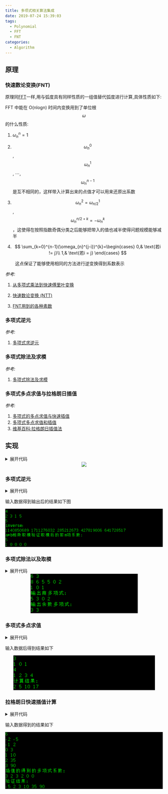 ```yaml
---
title: 多项式相关算法集成
date: 2019-07-24 15:39:03
tags:
  - Polynomial
  - FFT
  - FNT
categories:
  - Algorithm
---
```


## 原理

### 快速数论变换(FNT)

原理同[FFT](https://brooksj.com/2019/07/18/%E5%BF%AB%E9%80%9F%E5%82%85%E9%87%8C%E5%8F%B6%E5%8F%98%E6%8D%A2%E5%8E%9F%E7%90%86%E5%8F%8A%E5%85%B6%E5%AE%9E%E7%8E%B0/)一样,用与弧度具有同样性质的一组值替代弧度进行计算,具体性质如下:

FFT 中能在 O(nlog⁡n) 时间内变换用到了单位根 $$\omega$$ 的什么性质:

1. $\omega_n^n = 1$

2. $$\omega_{n}^{0}$$, $$\omega_{n}^{1}$$, ⋯, $$\omega_{n}^{n-1}$$是互不相同的，这样带入计算出来的点值才可以用来还原出系数

3. $$\omega_{n}^{2}=\omega_{n/2}^{1}$$, $$\omega_{n}^{n/2+k}=-\omega_{n}^{k}$$，这使得在按照指数奇偶分类之后能够把带入的值也减半使得问题规模能够减半

4. $$
   \sum_{k=0}^{n-1}(\omega_{n}^{j-i})^{k}=\begin{cases}
   0,& \text{若i != j}\\
   1,& \text{若i = j}
   \end{cases}
   $$











&nbsp;&nbsp;&nbsp;&nbsp;&nbsp;&nbsp;&nbsp;&nbsp;这点保证了能够使用相同的方法进行逆变换得到系数表示

*参考:*

1. [从多项式乘法到快速傅里叶变换](http://blog.miskcoo.com/2015/04/polynomial-multiplication-and-fast-fourier-transform#i-13)

2. [快速数论变换 (NTT)](https://riteme.site/blog/2016-8-22/ntt.html)

3. [FNT用到的各种素数](http://blog.miskcoo.com/2014/07/fft-prime-table)

### 多项式逆元

*参考:*

1. [多项式求逆元](http://blog.miskcoo.com/2015/05/polynomial-inverse)

### 多项式除法及求模

*参考:*

1. [多项式除法及求模](http://blog.miskcoo.com/2015/05/polynomial-division)

### 多项式多点求值与拉格朗日插值

*参考:*

1. [多项式的多点求值与快速插值](http://blog.miskcoo.com/2015/05/polynomial-multipoint-eval-and-interpolation)
2. [多项式多点求值和插值](https://www.cnblogs.com/zzqsblog/p/7923192.html)
3. [维基百科:拉格朗日插值法](https://zh.wikipedia.org/wiki/%E6%8B%89%E6%A0%BC%E6%9C%97%E6%97%A5%E6%8F%92%E5%80%BC%E6%B3%95)

## 实现

<details>
<summary>展开代码</summary>
```c++
/*
 * 多项式相关算法模板集合
 */
#include <bits/stdc++.h>
using namespace std;
typedef long long ll;
// 2281701377是一个原根为3的指数,平方刚好不会爆long long
// 另外一个常用的998244353 = 119ll * (1 << 23) + 1
// 1004535809=479⋅221+1 加起来刚好不会爆 int 也不错
const ll mod_v = 17ll * (1 << 27) + 1;  
const int MAXL = 18, N = 1 << MAXL, M = 1 << MAXL;  // MAXL最大取mov_v的2次幂
struct polynomial {
​    ll coef[N]; // size设为多项式系数个数的两倍
​    ll a[N], b[N], d[N], r[N];
​    ll xcoor[N], ycoor[N], v[N], mcoef[N];  // size设为点个数的两倍
​    vector<vector<ll> > poly_divisor;
​     
​    static ll mod_pow(ll x,ll n,ll m) {
​        ll ans = 1;
​        while(n > 0){
​    	    if(n & 1)
​    	        ans = ans*x%m;
​    	    x = x*x%m;
​    	    n >>= 1;
​        }
​        return ans;
​    }
​     
​    struct FastNumberTheoreticTransform  {
​        ll omega[N], omegaInverse[N];
​        int range;
​    
​        // 初始化频率
​        void init (const int& n) {
​    	    range = n;
​        	ll base = mod_pow(3, (mod_v - 1) / n, mod_v);
​        	ll inv_base = mod_pow(base, mod_v - 2, mod_v);
​        	omega[0] = omegaInverse[0] = 1;
​        	for (int i = 1; i < n; ++i) {
​        	    omega[i] = omega[i - 1] * base % mod_v;
​        	    omegaInverse[i] = omegaInverse[i - 1] * inv_base % mod_v;
​        	}
​        }
​        
​        // Cooley-Tukey算法:O(n*logn)
​        void transform (ll *a, const ll *omega, const int &n) {
​        	for (int i = 0, j = 0; i < n; ++i) {
​        		    if (i > j) std::swap (a[i], a[j]);
​            		for(int l = n >> 1; ( j ^= l ) < l; l >>= 1);
​            }
​        
​        	for (int l = 2; l <= n; l <<= 1) {
​        	    int m = l / 2;
​        	    for (ll *p = a; p != a + n; p += l) {
​        	        for (int i = 0; i < m; ++i) {
​        	            ll t = omega[range / l * i] * p[m + i] % mod_v;
​        	            p[m + i] = (p[i] - t + mod_v) % mod_v;
​        	            p[i] = (p[i] + t) % mod_v;
​        	        }
​        	    }
​        	}
​        }
​        

        // 时域转频域
        void dft (ll *a, const int& n) {
    	    transform(a, omega, n);
        }
    
        // 频域转时域
        void idft (ll *a, const int& n) {
    	    transform(a, omegaInverse, n);
    	    for (int i = 0; i < n; ++i) a[i] = a[i] * mod_pow(n, mod_v - 2, mod_v) % mod_v;
        }
    } fnt ;
    
    // 与模比较转换值
    ll mod_trans(ll v) {
        return abs(v) <= mod_v / 2 ? v : (v < 0 ? v + mod_v : v - mod_v);
    }
    
    // 二分求\prod{x-xi}的所有二分子多项式的系数
    void binary_subpoly(int l, int r, int idx) {
        if (l == r - 1) {
    	    poly_divisor[idx].push_back(-xcoor[l]);
    	    poly_divisor[idx].push_back(1);        
        } else {
        	int lidx = (idx << 1) + 1, ridx = lidx + 1;
        	binary_subpoly(l, (l + r) / 2, lidx);
        	binary_subpoly((l + r) / 2, r, ridx);
        	int t = poly_divisor[lidx].size() + poly_divisor[ridx].size() - 1;
        	int p = 1;
        	while(p < t) p <<= 1;
        	copy(poly_divisor[lidx].begin(), poly_divisor[lidx].end(), a);
        	fill(a + poly_divisor[lidx].size(), a + p, 0);
        	copy(poly_divisor[ridx].begin(), poly_divisor[ridx].end(), b);
        	fill(b + poly_divisor[ridx].size(), b + p, 0);
        	fnt.dft(a, p);
        	fnt.dft(b, p);
        	for (int i = 0; i < p; i++)  a[i] *= b[i]; 
        	fnt.idft(a, p);
        	for (int i = 0; i < t; i++) poly_divisor[idx].push_back(mod_trans(a[i]));
        }
    }
    
    // 模x^deg,a为要求逆元的多项式系数,结果存放在b[0~deg]中
    // T(deg) = T(deg/2) + deg*log(deg)，复杂度O(deg*log(deg))
    void polynomial_inverse(int deg, ll* a, ll* b, ll* tmp) {
    	if(deg == 1) {
    		b[0] = mod_pow(a[0], mod_v - 2, mod_v);
    	} else {
    		polynomial_inverse((deg + 1) >> 1, a, b, tmp);
    		int p = 1;
    		while(p < (deg << 1) - 1) p <<= 1;
    		copy(a, a + deg, tmp);
    		fill(tmp + deg, tmp + p, 0);
    	    fill(b + ((deg + 1) >> 1), b + p, 0);
    	    //fnt.init(p);
    	    fnt.dft(tmp, p);
    	    fnt.dft(b, p);
    		for(int i = 0; i != p; ++i) {
    			b[i] = (2 - tmp[i] * b[i] % mod_v) * b[i] % mod_v;
    			if(b[i] < 0) b[i] += mod_v;
    		}
    	    fnt.idft(b, p);
    		fill(b + deg, b + p, 0);
    	}
    }
    
    // A = D*B + R,A为n项n-1次幂,B为m项m-1次幂,D为n-m+1项n-m次幂,R为m-1项m-2次幂
    // 要求a,b中系数以低次到多次顺序排列
    // n >= m，复杂度O(n*logn)；n < m，复杂度O(n)
    int polynomial_division(int n, int m, ll *A, ll *B, ll *D, ll *R) {
        if (n < m) {
    	    copy(A, A + n, R);
    	    return n;
        } else {
    	    static ll A0[N], B0[N], tmp[N]; //数组太大会爆栈,添加到全局区
    
    	    int p = 1, t = n - m + 1;
    	    while(p < (t << 1) - 1) p <<= 1;
    
    	    fill(A0, A0 + p, 0);
    	    reverse_copy(B, B + m, A0);
    	    polynomial_inverse(t, A0, B0, tmp);
    	    fill(B0 + t, B0 + p, 0);
    	    fnt.dft(B0, p);
    
    	    reverse_copy(A, A + n, A0);
    	    fill(A0 + t, A0 + p, 0);
    	    fnt.dft(A0, p);
    
    	    for(int i = 0; i != p; ++i)
    	    	A0[i] = A0[i] * B0[i] % mod_v;
    	    fnt.idft(A0, p);
    	    reverse(A0, A0 + t);
    	    copy(A0, A0 + t, D);
    
    	    for(p = 1; p < n; p <<= 1);
    	    fill(A0 + t, A0 + p, 0);
    	    fnt.dft(A0, p);
    	    copy(B, B + m, B0);
    	    fill(B0 + m, B0 + p, 0);
    	    fnt.dft(B0, p);
    	    for(int i = 0; i != p; ++i)
    	    	A0[i] = A0[i] * B0[i] % mod_v;
    	    fnt.idft(A0, p);
    	    for(int i = 0; i != m - 1; ++i)
    	    	R[i] = ((A[i] - A0[i]) % mod_v + mod_v) % mod_v;
    	    //fill(R + m - 1, R + p, 0);
    	    return m - 1;
        }
    }
    
    // 多项式的点值计算
    // l和r为存储要求的点数组的左右边界(左闭右开), idx为除数多项式索引(初始０)
    // polycoef为用于计算点的多项式系数，num为其系数个数
    // 设多项式项数x=num，点数y=r-l，n=max(x,y)，复杂度O(n(logn)^2)
    void polynomial_calculator(int l, int r, int idx, int num, ll *polycoef) {
        int mid = (l + r) / 2;
        int lidx = (idx << 1) + 1, ridx = lidx + 1;
        int lsize = poly_divisor[lidx].size(), rsize = poly_divisor[ridx].size();
        ll *lmod_poly = new ll[lsize - 1], *rmod_poly = new ll[rsize - 1];
        copy(poly_divisor[lidx].begin(), poly_divisor[lidx].end(), a);
        copy(poly_divisor[ridx].begin(), poly_divisor[ridx].end(), b);
        int lplen = polynomial_division(num, lsize, polycoef, a, d, lmod_poly);
        int rplen = polynomial_division(num, rsize, polycoef, b, d, rmod_poly);
        if (l == mid - 1) {
    	    v[l] = mod_trans(lmod_poly[0]);
        } else {
    	    polynomial_calculator(l, (l + r) / 2, lidx, lplen, lmod_poly);
        }
        if (r == mid + 1) {
    	    v[(l + r) / 2] = mod_trans(rmod_poly[0]);
        } else {
    	    polynomial_calculator((l + r) / 2, r, ridx, rplen, rmod_poly);
        }
        delete []lmod_poly;
        delete []rmod_poly;
    }
    
    // 拉格朗日插值：二分＋快速数论变换
    // l和r为存储要求的点数组的左右边界(左闭右开), idx为由点二分构造出多项式的索引(初始０)
    // polycoef为插值得到的多项式结果
    // 设点个数为n，复杂度O(n*(logn)^2)，结果polycoef为n-1次多项式
    void polynomial_interpolate(int l, int r, int idx, ll *polycoef) {
        if (l == r - 1) {
    	    polycoef[0] = ycoor[l] * mod_pow(v[l], mod_v - 2, mod_v) % mod_v;
        } else {
        	int mid = (l + r) >> 1;
        	int lidx = (idx << 1) + 1, ridx = lidx + 1;
        	int sz = poly_divisor[idx].size() - 1;
        	int lsize = poly_divisor[lidx].size(), rsize = poly_divisor[ridx].size();
        	int p = 1;
        	while (p < sz) p <<= 1;
        	ll *leftpoly = new ll[p], *rightpoly = new ll[p];
        	polynomial_interpolate(l, mid, lidx, leftpoly);
        	polynomial_interpolate(mid, r, ridx, rightpoly);
        	copy(poly_divisor[lidx].begin(), poly_divisor[lidx].end(), a);
        	copy(poly_divisor[ridx].begin(), poly_divisor[ridx].end(), b);
        	fill(leftpoly + lsize - 1, leftpoly + p, 0);
        	fill(rightpoly + rsize - 1, rightpoly + p, 0);
        	fill(a + lsize, a + p, 0);
        	fill(b + rsize, b + p, 0);
        	fnt.dft(leftpoly, p);
        	fnt.dft(b, p);
        	for (int i = 0; i < p; i++) leftpoly[i] = leftpoly[i] * b[i] % mod_v;
        	fnt.idft(leftpoly, p);
        	fnt.dft(rightpoly, p);
        	fnt.dft(a, p);
        	for (int i = 0; i < p; i++) rightpoly[i] = rightpoly[i] * a[i] % mod_v;
        	fnt.idft(rightpoly, p);
        	for (int i = 0; i < sz; i++) polycoef[i] = mod_trans((leftpoly[i] + rightpoly[i]) % mod_v); 
        	delete []leftpoly;
        	delete []rightpoly; 
        }
    }
    
    // 初始化点个数到二分子多项式个数
    // 调用polynomial_calculator和polynomial_interpolate前调用
    void init(int vnum) {
        int vnum2 = 1;
        while (vnum2 < vnum) vnum2 <<= 1;
        for (int i = 0; i < 2 * vnum2 - 1; i++)  poly_divisor.push_back(vector<ll>());
    }
} poly;
```
</details>


## 应用

### 多项式快速乘

<details>
<summary>展开代码</summary>
​```c++
int main() {
    ios_base::sync_with_stdio(false);
    poly.fnt.init(1 << MAXL);
    int n, m;
    cin >> n >> m;
    for (int i = 0; i < n; i++) cin >> poly.a[i];
    for (int i = 0; i < m; i++) cin >> poly.b[i];
    cout << "a*b之后的真实系数:" << endl;
    for (int i = 0; i < n; i++)
        for (int j = 0; j < m; j++)
            poly.r[i + j] += poly.a[i] * poly.b[j];
    for (int i = 0; i < n + m - 1; i++)
        cout << poly.r[i] << " ";
    cout << endl;
    cout << "利用fft计算得出的系数:" << endl;
    int p = 1;
    while (p < n + m - 1) p <<= 1;  // 只要p大于多项式结果中的最大次幂即可
    poly.fnt.dft(poly.a, p);
    poly.fnt.dft(poly.b, p);
    for (int i = 0; i < p; i++) {
        poly.d[i] = poly.a[i] * poly.b[i] % mod_v;
    }
    poly.fnt.idft(poly.d, p);
    for (int i = 0; i < n + m - 1; i++) cout << poly.d[i] << " ";
	return 0;
}
```
</details>

<div align="center">
    <img src="/images/poly/poly5.png">
</div>

### 多项式逆元

<details>
<summary>展开代码</summary>
```c++
int main() {
    ios_base::sync_with_stdio(false);
    poly.fnt.init(1 << MAXL);
    int n;
    cin >> n;
    for(int i = 0; i != n; ++i)
        cin >> poly.a[i];
    int m;
    cin >> m;  // 输入模x^m
    poly.polynomial_inverse(m, poly.a, poly.b, poly.d);
    cout << "inverse: " << endl;
    for(int i = 0; i != m; ++i)
        cout << (poly.b[i] + mod_v) % mod_v << " ";
    cout << endl;
    cout << "a*b相乘取模验证取模后的前m项系数:" << endl;
    memset(poly.d, 0, sizeof(poly.d));
    for (int i = 0; i < n; i++) {
        for (int j = 0; j < m; j++) {
            poly.d[i + j] = (poly.d[i + j] + poly.a[i] * poly.b[j] % mod_v)% mod_v;
        }   
    }   
    cout << m << endl;
    for (int i = 0; i < m; i++) {
        cout << poly.d[i] << " ";
    }   
    return 0;
}
```
</details>

输入数据得到输出后的结果如下图

<div align="center">
    <img src="/images/poly/poly4.png">
</div>

### 多项式除法以及取模

<details>
<summary>展开代码</summary>
```c++
int main() {
    ios_base::sync_with_stdio(false);
    poly.fnt.init(1 << MAXL);
    int n, m;
    cin >> n >> m;
    for(int i = 0; i != n; ++i)
    cin >> poly.a[i]; // 0次幂系数开始输入,缺失的幂系数输入0
    for (int i = 0; i < m; i++)
    cin >> poly.b[i]; // 0次幂系数开始输入
    int rlen = poly.polynomial_division(n, m, poly.a, poly.b, poly.d, poly.r);
    cout << "输出商多项式:" << endl;
    for (int i = 0; i < n - m + 1; i++) 
    cout << poly.d[i] << " ";
    cout << endl;
    cout << "输出余数多项式:" << endl;
    for (int i = 0; i < rlen; i++)
    cout << poly.r[i] << " ";
	return 0;
}
```
</details>

<div align="center">
    <img src="/images/poly/poly3.png">
</div>

### 多项式多点求值

<details>
<summary>展开代码</summary>
```c++
int main() {
    ios_base::sync_with_stdio(false);
    poly.fnt.init(1 << MAXL);
    int n, vnum; 
    // 输入要计算的点
    cin >> n;
    for (int i = 0; i < n; i++) {
        cin >> poly.coef[i];
    }
    cin >> vnum;
    for (int i = 0; i < vnum; i++) {
        cin >> poly.xcoor[i];        
    }
    // 二分求子多项式                                                                               
    poly.init(vnum);
    poly.binary_subpoly(0, vnum / 2, 1);
    poly.binary_subpoly(vnum / 2, vnum, 2); 
    // 将输入点代入插值得到的多项式中进行验证，输出计算得到的结果
    cout << "计算结果:" << endl;
    poly.polynomial_calculator(0, vnum, 0, n, poly.coef);
    for (int i = 0; i < vnum; i++) cout << poly.v[i] << " ";
    cout << endl;
}
```
</details>

输入数据后得到结果如下

<div align="center">
    <img src="/images/poly/poly2.png">
</div>

### 拉格朗日快速插值计算

<details>
<summary>展开代码</summary>
```c++
int main() {
    // 多项式系数默认低次到高次排列
    ios_base::sync_with_stdio(false);
    poly.fnt.init(1 << MAXL);   
    // 多项式插值
    int vnum; 
    // 输入要计算的点
    cin >> vnum;
    for (int i = 0; i < vnum; i++) {
        cin >> poly.xcoor[i] >> poly.ycoor[i];        
    }
    // 二分求子多项式
    poly.init(vnum);
    poly.binary_subpoly(0, vnum, 0); 
    for (unsigned int i = 1; i < poly.poly_divisor[0].size(); i++) {
        poly.mcoef[i - 1] = poly.poly_divisor[0][i] * i % mod_v;
    }
    // 遍历i计算所有\sum_{j!=i}{xi-xj} 
    poly.polynomial_calculator(0, vnum, 0, poly.poly_divisor[0].size() - 1, poly.mcoef);
    // 拉格朗日插值计算多项式
    poly.polynomial_interpolate(0, vnum, 0, poly.coef);
    // 输出插值得到的多项式系数 
    for (int i = 0; i < vnum; i++) {
        cout << poly.coef[i] << " ";
    }
    cout << endl;
    // 将输入点代入插值得到的多项式中进行验证，输出计算得到的结果
    poly.polynomial_calculator(0, vnum, 0, vnum, poly.coef);
    for (int i = 0; i < vnum; i++) cout << poly.v[i] << " ";
    cout << endl;
    return 0;
}
```
</details>

输入数据得到的结果如下

<div align="center">
    <img src="/images/poly/poly1.png">
</div>

